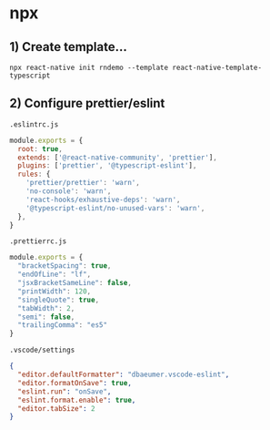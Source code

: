 # npx

## 1) Create template...

```
npx react-native init rndemo --template react-native-template-typescript
```

## 2) Configure prettier/eslint


`.eslintrc.js`
```js
module.exports = {
  root: true,
  extends: ['@react-native-community', 'prettier'],
  plugins: ['prettier', '@typescript-eslint'],
  rules: {
    'prettier/prettier': 'warn',
    'no-console': 'warn',
    'react-hooks/exhaustive-deps': 'warn',
    '@typescript-eslint/no-unused-vars': 'warn',
  },
}
```

`.prettierrc.js`
```js
module.exports = {
  "bracketSpacing": true,
  "endOfLine": "lf",
  "jsxBracketSameLine": false,
  "printWidth": 120,
  "singleQuote": true,
  "tabWidth": 2,
  "semi": false,
  "trailingComma": "es5"
}
```

`.vscode/settings`
```json
{
  "editor.defaultFormatter": "dbaeumer.vscode-eslint",
  "editor.formatOnSave": true,
  "eslint.run": "onSave",
  "eslint.format.enable": true,
  "editor.tabSize": 2
}
```
